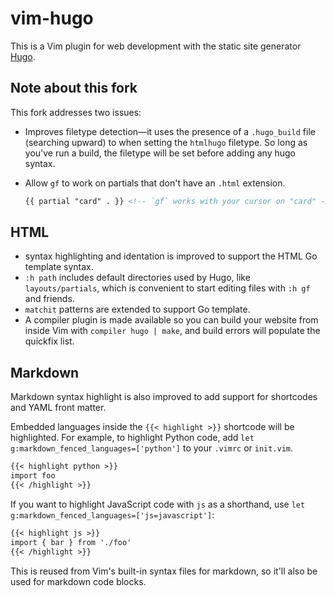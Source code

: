 # vim-hugo

This is a Vim plugin for web development with the static site generator
[Hugo](https://gohugo.io/).

## Note about this fork

This fork addresses two issues:

  - Improves filetype detection&mdash;it uses the presence of a `.hugo_build`
    file (searching upward) to when setting the `htmlhugo` filetype.  So long
    as you've run a build, the filetype will be set before adding any hugo
    syntax.
  - Allow `gf` to work on partials that don't have an `.html` extension.
    
    ```html
    {{ partial "card" . }} <!-- `gf` works with your cursor on "card" -->
    ```
    
## HTML

- syntax highlighting and identation is improved to support the HTML Go
  template syntax.
- `:h path` includes default directories used by Hugo, like `layouts/partials`,
  which is convenient to start editing files with `:h gf` and friends.
- `matchit` patterns are extended to support Go template.
- A compiler plugin is made available so you can build your website from inside
  Vim with `compiler hugo | make`, and build errors will populate the quickfix
  list.

## Markdown

Markdown syntax highlight is also improved to add support for shortcodes and
YAML front matter.

Embedded languages inside the `{{< highlight >}}` shortcode will be
highlighted. For example, to highlight Python code, add `let
g:markdown_fenced_languages=['python']` to your `.vimrc` or `init.vim`.

```markdown
{{< highlight python >}}
import foo
{{< /highlight >}}
```

If you want to highlight JavaScript code with `js` as a shorthand, use `let
g:markdown_fenced_languages=['js=javascript']`:

```markdown
{{< highlight js >}}
import { bar } from './foo'
{{< /highlight >}}
```

This is reused from Vim's built-in syntax files for markdown, so it'll also be
used for markdown code blocks.

